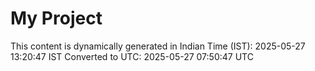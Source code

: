 # My Project

This content is dynamically generated in Indian Time (IST): 2025-05-27 13:20:47 IST
Converted to UTC: 2025-05-27 07:50:47 UTC

